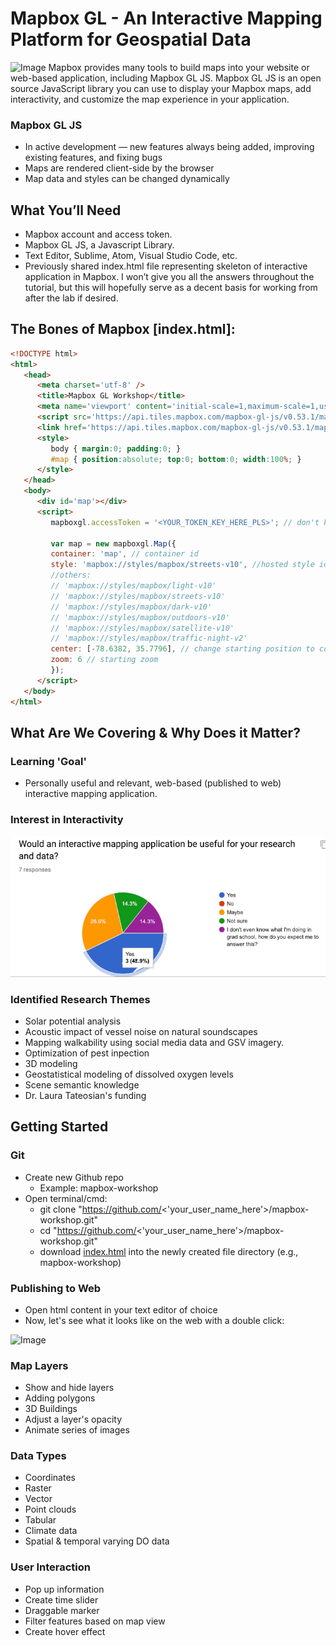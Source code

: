 # Mapbox GL - An Interactive Mapping Platform for Geospatial Data
![Image](img/stress_toggle.gif)
Mapbox provides many tools to build maps into your website or web-based application, including Mapbox GL JS. Mapbox GL JS is an open source JavaScript library you can use to display your Mapbox maps, add interactivity, and customize the map experience in your application.

### Mapbox GL JS
* In active development — new features always being added, improving existing features, and fixing bugs
* Maps are rendered client-side by the browser
* Map data and styles can be changed dynamically

## What You’ll Need
* Mapbox account and access token.
* Mapbox GL JS, a Javascript Library.
* Text Editor, Sublime, Atom, Visual Studio Code, etc. 
* Previously shared index.html file representing skeleton of interactive application in Mapbox. I won’t give you all the answers throughout the tutorial, but this will hopefully serve as a decent basis for working from after the lab if desired.

## The Bones of Mapbox [index.html]:
```html
<!DOCTYPE html>
<html>
   <head>
      <meta charset='utf-8' />
      <title>Mapbox GL Workshop</title>
      <meta name='viewport' content='initial-scale=1,maximum-scale=1,user-scalable=no' />
      <script src='https://api.tiles.mapbox.com/mapbox-gl-js/v0.53.1/mapbox-gl.js'></script>
      <link href='https://api.tiles.mapbox.com/mapbox-gl-js/v0.53.1/mapbox-gl.css' rel='stylesheet' />
      <style>
         body { margin:0; padding:0; }
         #map { position:absolute; top:0; bottom:0; width:100%; }
      </style>
   </head>
   <body>
      <div id='map'></div>
      <script>
         mapboxgl.accessToken = '<YOUR_TOKEN_KEY_HERE_PLS>'; // don't keep '<' & '>' when pasting token
         
         var map = new mapboxgl.Map({
         container: 'map', // container id
         style: 'mapbox://styles/mapbox/streets-v10', //hosted style id;  
         //others: 
         //	'mapbox://styles/mapbox/light-v10'
         //	'mapbox://styles/mapbox/streets-v10' 
         //	'mapbox://styles/mapbox/dark-v10'
         //	'mapbox://styles/mapbox/outdoors-v10'  
         //	'mapbox://styles/mapbox/satellite-v10' 
         //	'mapbox://styles/mapbox/traffic-night-v2'
         center: [-78.6382, 35.7796], // change starting position to coordinates associated w/ your data.
         zoom: 6 // starting zoom
         });
      </script>
   </body>
</html>
```
## What Are We Covering & Why Does it Matter?

### Learning **'Goal'**
* Personally useful and relevant, web-based (published to web) interactive mapping application.

### Interest in Interactivity 
![Image](img/results.gif)

### Identified Research Themes
* Solar potential analysis 
* Acoustic impact of vessel noise on natural soundscapes
* Mapping walkability using social media data and GSV imagery.
* Optimization of pest inpection
* 3D modeling
* Geostatistical modeling of dissolved oxygen levels
* Scene semantic knowledge
* Dr. Laura Tateosian's funding

## Getting Started
### Git
* Create new Github repo
  * Example: mapbox-workshop
* Open terminal/cmd:
  * git clone "https://github.com/<'your_user_name_here'>/mapbox-workshop.git"
  * cd "https://github.com/<'your_user_name_here'>/mapbox-workshop.git"
  * download [index.html](./index.html) into the newly created file directory (e.g., mapbox-workshop)

### Publishing to Web
* Open html content in your text editor of choice
* Now, let's see what it looks like on the web with a double click:

![Image](img/initial_index_open.gif)

### Map Layers
* Show and hide layers
* Adding polygons
* 3D Buildings
* Adjust a layer's opacity
* Animate series of images

### Data Types
* Coordinates
* Raster
* Vector
* Point clouds
* Tabular 
* Climate data
* Spatial & temporal varying DO data 

### User Interaction
* Pop up information
* Create time slider
* Draggable marker
* Filter features based on map view
* Create hover effect